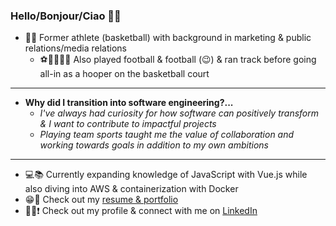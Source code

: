 ### Hello/Bonjour/Ciao 🙌🏽

- 🏀🤝 Former athlete (basketball) with background in marketing & public relations/media relations
   - ⚽️🏈🏃🏽‍♂️ Also played football & football (😉) & ran track before going all-in as a hooper on the basketball court
---
- **Why did I transition into software engineering?...**
   - *I've always had curiosity for how software can positively transform & I want to contribute to impactful projects*
   - *Playing team sports taught me the value of collaboration and working towards goals in addition to my own ambitions*
---
- 💻📚 Currently expanding knowledge of JavaScript with Vue.js while also diving into AWS & containerization with Docker
- 😁💯 Check out my [resume & portfolio](https://terminal.turing.edu/profiles/1052)
- 👋🏽❗️ Check out my profile & connect with me on [LinkedIn](https://www.linkedin.com/in/cameronchery/)


<!--
**ckccameron/ckccameron** is a ✨ _special_ ✨ repository because its `README.md` (this file) appears on your GitHub profile.

Here are some ideas to get you started:

- 🔭 I’m currently working on ...
- 🌱 I’m currently learning ...
- 👯 I’m looking to collaborate on ...
- 🤔 I’m looking for help with ...
- 💬 Ask me about ...
- 📫 How to reach me: ...
- 😄 Pronouns: ...
- ⚡ Fun fact: ...
-->
